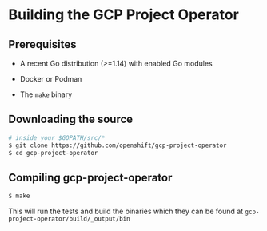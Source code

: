 # Building the GCP Project Operator

## Prerequisites

* A recent Go distribution (>=1.14) with enabled Go modules

* Docker or Podman

* The `make` binary

## Downloading the source

```zsh
# inside your $GOPATH/src/*
$ git clone https://github.com/openshift/gcp-project-operator
$ cd gcp-project-operator
```

## Compiling gcp-project-operator

```zsh
$ make
```

This will run the tests and build the binaries which they can be found at `gcp-project-operator/build/_output/bin`